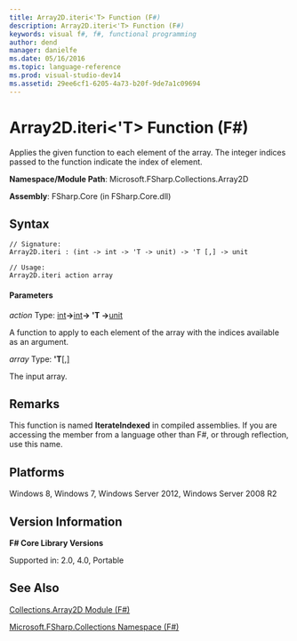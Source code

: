 ```yaml
---
title: Array2D.iteri<'T> Function (F#)
description: Array2D.iteri<'T> Function (F#)
keywords: visual f#, f#, functional programming
author: dend
manager: danielfe
ms.date: 05/16/2016
ms.topic: language-reference
ms.prod: visual-studio-dev14
ms.assetid: 29ee6cf1-6205-4a73-b20f-9de7a1c09694 
---
```


# Array2D.iteri<'T> Function (F#)

Applies the given function to each element of the array. The integer indices passed to the function indicate the index of element.

**Namespace/Module Path**: Microsoft.FSharp.Collections.Array2D

**Assembly**: FSharp.Core (in FSharp.Core.dll)


## Syntax

```
// Signature:
Array2D.iteri : (int -> int -> 'T -> unit) -> 'T [,] -> unit

// Usage:
Array2D.iteri action array
```

#### Parameters
*action*
Type: [int](http://msdn.microsoft.com/en-us/library/025d5455-3622-4ea5-9573-3ecbd4ee1375)**-&gt;**[int](http://msdn.microsoft.com/en-us/library/025d5455-3622-4ea5-9573-3ecbd4ee1375)**-&gt; 'T -&gt;**[unit](http://msdn.microsoft.com/en-us/library/00b837c2-6c8a-483a-87d3-0479c64037a7)


A function to apply to each element of the array with the indices available as an argument.


*array*
Type: **'T**[[,]](http://msdn.microsoft.com/en-us/library/077252f3-e6ce-441c-9d5b-a6030eaef7cd)


The input array.




## Remarks
This function is named **IterateIndexed** in compiled assemblies. If you are accessing the member from a language other than F#, or through reflection, use this name.


## Platforms
Windows 8, Windows 7, Windows Server 2012, Windows Server 2008 R2


## Version Information
**F# Core Library Versions**

Supported in: 2.0, 4.0, Portable




## See Also
[Collections.Array2D Module &#40;F&#35;&#41;](Collections.Array2D-Module-%5BFSharp%5D.md)

[Microsoft.FSharp.Collections Namespace &#40;F&#35;&#41;](Microsoft.FSharp.Collections-Namespace-%5BFSharp%5D.md)

